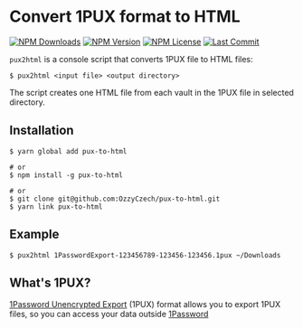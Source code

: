 # Convert 1PUX format to HTML

[![NPM Downloads](https://img.shields.io/npm/dm/pux-to-html?style=for-the-badge)](https://www.npmjs.com/package/pux-to-html)
[![NPM Version](https://img.shields.io/npm/v/pux-to-html?style=for-the-badge)](https://www.npmjs.com/package/pux-to-html)
[![NPM License](https://img.shields.io/npm/l/pux-to-html?style=for-the-badge)](https://github.com/OzzyCzech/pux-to-html/blob/main/LICENSE)
[![Last Commit](https://img.shields.io/github/last-commit/OzzyCzech/pux-to-html?style=for-the-badge)](https://github.com/OzzyCzech/pux-to-html/commits/main)

`pux2html` is a console script that converts 1PUX file to HTML files:

```shell
$ pux2html <input file> <output directory>
```

The script creates one HTML file from each vault in the 1PUX file in selected directory.
## Installation

```shell
$ yarn global add pux-to-html

# or 
$ npm install -g pux-to-html

# or 
$ git clone git@github.com:OzzyCzech/pux-to-html.git
$ yarn link pux-to-html
```

## Example

```shell
$ pux2html 1PasswordExport-123456789-123456-123456.1pux ~/Downloads
```

## What's 1PUX?

[1Password Unencrypted Export](https://support.1password.com/1pux-format/) (1PUX) format 
allows you to export 1PUX files, so you can access your data 
outside [1Password](https://1password.com/)